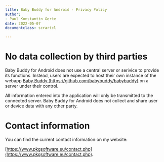 ```yaml
---
title: Baby Buddy for Android - Privacy Policy
author:
- Paul Konstantin Gerke
date: 2022-05-07
documentclass: scrartcl

---
```


# No data collection by third parties

Baby Buddy for Android does not use a central server or serivice to provide its functions. Instead, users are expected to host their own instance of the webapp [Baby Buddy (https://github.com/babybuddy/babybuddy)](https://github.com/babybuddy/babybuddy) on a server under their control.

All information entered into the application will only be transmitted to the connected server. Baby Buddy for Android does not collect and share user or device data with any other party.

# Contact information

You can find the current contact information on my website:

[https://www.pkgsoftware.eu/contact.php](https://www.pkgsoftware.eu/contact.php).